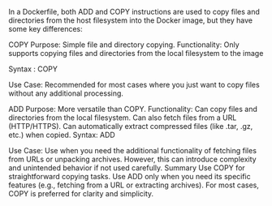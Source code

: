 In a Dockerfile, both ADD and COPY instructions are used to copy files and directories from the host filesystem into the Docker image, but they have some key differences:

COPY
Purpose: Simple file and directory copying.
Functionality: Only supports copying files and directories from the local filesystem to the image

Syntax : COPY <source> <destination>

Use Case: Recommended for most cases where you just want to copy files without any additional processing.

ADD
Purpose: More versatile than COPY.
Functionality:
Can copy files and directories from the local filesystem.
Can also fetch files from a URL (HTTP/HTTPS).
Can automatically extract compressed files (like .tar, .gz, etc.) when copied.
Syntax: ADD <source> <destination>

Use Case: Use when you need the additional functionality of fetching files from URLs or unpacking archives. However, this can introduce complexity and unintended behavior if not used carefully.
Summary
Use COPY for straightforward copying tasks.
Use ADD only when you need its specific features (e.g., fetching from a URL or extracting archives).
For most cases, COPY is preferred for clarity and simplicity.
